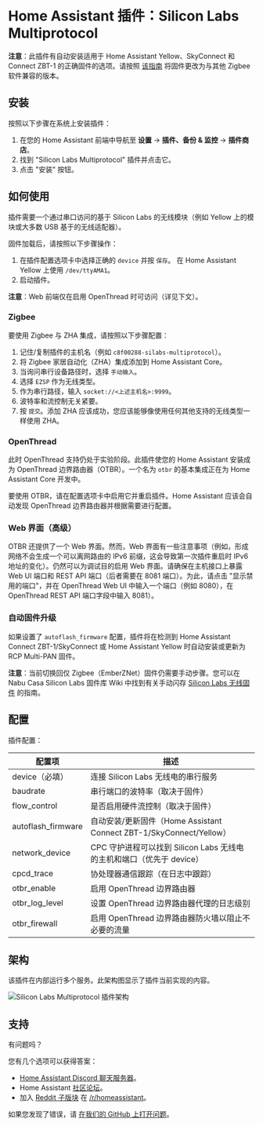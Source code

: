 # Home Assistant 插件：Silicon Labs Multiprotocol

**注意**：此插件有自动安装适用于 Home Assistant Yellow、SkyConnect 和 Connect ZBT-1 的正确固件的选项。请按照 [该指南](https://github.com/NabuCasa/silabs-firmware/wiki/Flash-Silicon-Labs-radio-firmware-manually) 将固件更改为与其他 Zigbee 软件兼容的版本。

## 安装

按照以下步骤在系统上安装插件：

1. 在您的 Home Assistant 前端中导航至 **设置** -> **插件、备份 & 监控** -> **插件商店**。
2. 找到 "Silicon Labs Multiprotocol" 插件并点击它。
3. 点击 "安装" 按钮。

## 如何使用

插件需要一个通过串口访问的基于 Silicon Labs 的无线模块（例如 Yellow 上的模块或大多数 USB 基于的无线适配器）。

固件加载后，请按照以下步骤操作：

1. 在插件配置选项卡中选择正确的 `device` 并按 `保存`。
   在 Home Assistant Yellow 上使用 `/dev/ttyAMA1`。
2. 启动插件。

**注意**：Web 前端仅在启用 OpenThread 时可访问（详见下文）。

### Zigbee

要使用 Zigbee 与 ZHA 集成，请按照以下步骤配置：

1. 记住/复制插件的主机名（例如 `c8f00288-silabs-multiprotocol`）。
2. 将 Zigbee 家居自动化（ZHA）集成添加到 Home Assistant Core。
3. 当询问串行设备路径时，选择 `手动输入`。
4. 选择 `EZSP` 作为无线类型。
5. 作为串行路径，输入 `socket://<上述主机名>:9999`。
6. 波特率和流控制无关紧要。
7. 按 `提交`。添加 ZHA 应该成功，您应该能够像使用任何其他支持的无线类型一样使用 ZHA。

### OpenThread

此时 OpenThread 支持仍处于实验阶段。此插件使您的 Home Assistant 安装成为 OpenThread 边界路由器（OTBR）。一个名为 `otbr` 的基本集成正在为 Home Assistant Core 开发中。

要使用 OTBR，请在配置选项卡中启用它并重启插件。Home Assistant 应该会自动发现 OpenThread 边界路由器并根据需要进行配置。

### Web 界面（高级）

OTBR 还提供了一个 Web 界面。然而，Web 界面有一些注意事项（例如，形成网络不会生成一个可以离网路由的 IPv6 前缀，这会导致第一次插件重启时 IPv6 地址的变化）。仍然可以为调试目的启用 Web 界面。请确保在主机接口上暴露 Web UI 端口和 REST API 端口（后者需要在 8081 端口）。为此，请点击 "显示禁用的端口"，并在 OpenThread Web UI 中输入一个端口（例如 8080），在 OpenThread REST API 端口字段中输入 8081）。

### 自动固件升级

如果设置了 `autoflash_firmware` 配置，插件将在检测到 Home Assistant Connect ZBT-1/SkyConnect 或 Home Assistant Yellow 时自动安装或更新为 RCP Multi-PAN 固件。

**注意**：当前切换回仅 Zigbee（EmberZNet）固件仍需要手动步骤。您可以在 Nabu Casa Silicon Labs 固件库 Wiki 中找到有关手动闪存 [Silicon Labs 无线固件](https://github.com/NabuCasa/silabs-firmware/wiki/Flash-Silicon-Labs-radio-firmware-manually) 的指南。

## 配置

插件配置：

| 配置项              | 描述                                                      |
|---------------------|-----------------------------------------------------------|
| device（必填）     | 连接 Silicon Labs 无线电的串行服务                       |
| baudrate            | 串行端口的波特率（取决于固件）                           |
| flow_control        | 是否启用硬件流控制（取决于固件）                         |
| autoflash_firmware  | 自动安装/更新固件（Home Assistant Connect ZBT-1/SkyConnect/Yellow） |
| network_device      | CPC 守护进程可以找到 Silicon Labs 无线电的主机和端口（优先于 device） |
| cpcd_trace          | 协处理器通信跟踪（在日志中跟踪）                          |
| otbr_enable         | 启用 OpenThread 边界路由器                               |
| otbr_log_level      | 设置 OpenThread 边界路由器代理的日志级别                 |
| otbr_firewall       | 启用 OpenThread 边界路由器防火墙以阻止不必要的流量       |

## 架构

该插件在内部运行多个服务。此架构图显示了插件当前实现的内容。

![Silicon Labs Multiprotocol 插件架构](https://raw.githubusercontent.com/home-assistant/addons/master/silabs-multiprotocol/images/architecture.png)

## 支持

有问题吗？

您有几个选项可以获得答案：

- [Home Assistant Discord 聊天服务器][discord]。
- Home Assistant [社区论坛][forum]。
- 加入 [Reddit 子版块][reddit] 在 [/r/homeassistant][reddit]。

如果您发现了错误，请 [在我们的 GitHub 上打开问题][issue]。

[discord]: https://discord.gg/c5DvZ4e
[forum]: https://community.home-assistant.io
[reddit]: https://reddit.com/r/homeassistant
[issue]: https://github.com/home-assistant/addons/issues